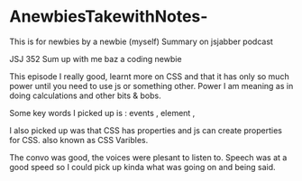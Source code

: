 # AnewbiesTakewithNotes-
This is for newbies by a newbie (myself) Summary on jsjabber podcast

JSJ 352 Sum up with me baz a coding newbie

This episode I really good, learnt more on CSS and that it has only so much power until you 
need to use js or something other. Power I am meaning as in doing calculations and other bits & bobs.



Some key words I picked up is : events , element ,


I also picked up was that CSS has properties and js can create properties for CSS.
also known as CSS Varibles.

The convo was good, the voices were plesant to listen to. Speech was at a good speed so
I could pick up kinda what was going on and being said.


